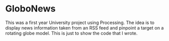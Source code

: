 # GloboNews
This was a first year University project using Processing. The idea is to display news information taken from an RSS feed and pinpoint a target on a rotating globe model. This is just to show the code that I wrote.

